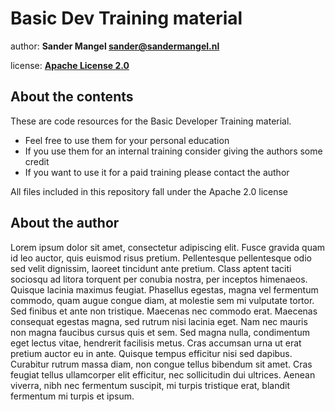 # Basic Dev Training material

author: **Sander Mangel <sander@sandermangel.nl>**

license: [**Apache License 2.0**](https://github.com/sandermangel/basic-dev-training/blob/master/LICENSE)

## About the contents

These are code resources for the Basic Developer Training material.

- Feel free to use them for your personal education
- If you use them for an internal training consider giving the authors some credit
- If you want to use it for a paid training please contact the author

All files included in this repository fall under the Apache 2.0 license

## About the author

Lorem ipsum dolor sit amet, consectetur adipiscing elit. Fusce gravida quam id leo auctor, quis euismod risus pretium. Pellentesque pellentesque odio sed velit dignissim, laoreet tincidunt ante pretium. Class aptent taciti sociosqu ad litora torquent per conubia nostra, per inceptos himenaeos. Quisque lacinia maximus feugiat. 
Phasellus egestas, magna vel fermentum commodo, quam augue congue diam, at molestie sem mi vulputate tortor. Sed finibus et ante non tristique. Maecenas nec commodo erat. Maecenas consequat egestas magna, sed rutrum nisi lacinia eget. Nam nec mauris non magna faucibus cursus quis et sem. Sed magna nulla, condimentum eget lectus vitae, hendrerit facilisis metus. Cras accumsan urna ut erat pretium auctor eu in ante. 
Quisque tempus efficitur nisi sed dapibus. Curabitur rutrum massa diam, non congue tellus bibendum sit amet. Cras feugiat tellus ullamcorper elit efficitur, nec sollicitudin dui ultrices. Aenean viverra, nibh nec fermentum suscipit, mi turpis tristique erat, blandit fermentum mi turpis et ipsum.